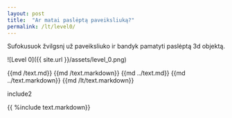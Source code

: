 ```yaml
---
layout: post
title:  "Ar matai paslėptą paveiksliuką?"
permalink: /lt/level0/
---
```

Sufokusuok žvilgsnį už paveiksliuko ir bandyk pamatyti paslėptą 3d objektą.

![Level 0]({{ site.url }}/assets/level_0.png)

{{md  /text.md}}
{{md  /text.markdown}}
{{md  ../text.md}}
{{md  ../text.markdown}}
{{md  /lt/text.markdown}}


include2

{{ %include text.markdown}}